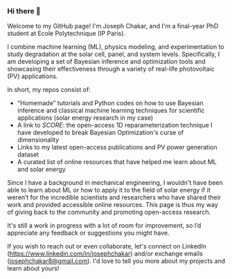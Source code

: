 ### Hi there 👋

Welcome to my GitHub page! I'm Joseph Chakar, and I'm a final-year PhD student at Ecole Polytechnique (IP Paris).

I combine machine learning (ML), physics modeling, and experimentation to study degradation at the solar cell, panel, and system levels. Specifically, I am developing a set of Bayesian inference and optimization tools and showcasing their effectiveness through a variety of real-life photovoltaic (PV) applications.

In short, my repos consist of:
- “Homemade” tutorials and Python codes on how to use Bayesian inference and classical machine learning techniques for scientific applications (solar energy research in my case)
- A link to _SCORE_: the open-access 1D reparameterization technique I have developed to break Bayesian Optimization's curse of dimensionality
- Links to my latest open-access publications and PV power generation dataset
- A curated list of online resources that have helped me learn about ML and solar energy 

Since I have a background in mechanical engineering, I wouldn't have been able to learn about ML or how to apply it to the field of solar energy if it weren’t for the incredible scientists and researchers who have shared their work and provided accessible online resources. This page is thus my way of giving back to the community and promoting open-access research. 

It's still a work in progress with a lot of room for improvement, so I’d appreciate any feedback or suggestions you might have.

If you wish to reach out or even collaborate, let's connect on LinkedIn (https://www.linkedin.com/in/josephchakar) and/or exchange emails (josephchakar8@gmail.com). I'd love to tell you more about my projects and learn about yours!
